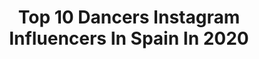---
title: Top 10 Dancers Instagram Influencers In Spain In 2020
description: >-
  Find top dancers Instagram influencers in Spain in 2020. Most popular hashtags: #dance #challenge #sexy #barcelona.
platform: Instagram
profiles:
  - username: "quiqueegonzalez"
    fullname: >-
      •Quique González•
    location: "Spain"
    followers: 2168
    engagement: 2433
    commentsToLikes: 0.130975
    avatar: "https://scontent-lhr8-1.cdninstagram.com/v/t51.2885-19/s320x320/53749642_1759251990842115_3608617202678235136_n.jpg?_nc_ht=scontent-lhr8-1.cdninstagram.com&_nc_ohc=L2gKyJsHIMUAX9sZMVS&oh=e24a04eec51c2a67add8b85875fe8d67&oe=5EB996E8"
    verified: false
    hashtags: ""
  - username: "sifercypher"
    fullname: >-
      SIFER
    location: "Spain"
    followers: 2765
    engagement: 2037
    commentsToLikes: 0.138580
    avatar: "https://scontent-ams4-1.cdninstagram.com/v/t51.2885-19/s320x320/67423489_2246459658904528_2277299184845455360_n.jpg?_nc_ht=scontent-ams4-1.cdninstagram.com&_nc_ohc=ABbvXuMmF-8AX9iM4yq&oh=aecd53635a422fa46f39453ff633e173&oe=5EBB5451"
    verified: false
    hashtags: "#canaryisland, #battle, #funk, #expottato"
  - username: "itslaiafidalgo"
    fullname: >-
      L A I A   F I D A L G O
    location: "Spain"
    followers: 27811
    engagement: 1399
    commentsToLikes: 0.032357
    avatar: "https://scontent-lhr8-1.cdninstagram.com/v/t51.2885-19/s320x320/46193176_215133012710289_7068768862086365184_n.jpg?_nc_ht=scontent-lhr8-1.cdninstagram.com&_nc_ohc=SOT1t50CE7kAX9i-2P2&oh=3125dfc9f0c35d2b079e9ed7713389b9&oe=5EBB2B8A"
    verified: false
    hashtags: "#moradochallenge, #reggaeton, #badbunny, #bailoencasa"
  - username: "angel__lara"
    fullname: >-
      Angel Lara
    location: "Spain"
    followers: 7236
    engagement: 1747
    commentsToLikes: 0.025242
    avatar: "https://scontent-ams4-1.cdninstagram.com/v/t51.2885-19/s320x320/69552578_955039398177374_874641429513633792_n.jpg?_nc_ht=scontent-ams4-1.cdninstagram.com&_nc_ohc=9gfZf7Dd4pIAX-O-VzF&oh=22a8afd981c10974aa752174ea0df412&oe=5EBB01D6"
    verified: false
    hashtags: "#tbt"
  - username: "gonzalo_alnso"
    fullname: >-
      Gonzalo Alonso
    location: "Spain"
    followers: 5257
    engagement: 1579
    commentsToLikes: 0.032334
    avatar: "https://scontent-lhr8-1.cdninstagram.com/v/t51.2885-19/s320x320/73036930_470725696882551_9069992419637854208_n.jpg?_nc_ht=scontent-lhr8-1.cdninstagram.com&_nc_ohc=gRyEvSamDc8AX_yEw03&oh=49346c2a196403e059217bcca3110b02&oe=5EBC5F73"
    verified: false
    hashtags: "#absolutmanifesto20"
  - username: "maribel_del_pino"
    fullname: >-
      Maribel Del Pino Perez
    location: "Spain"
    followers: 30609
    engagement: 708
    commentsToLikes: 0.016982
    avatar: "https://scontent-lht6-1.cdninstagram.com/v/t51.2885-19/s320x320/14128684_1045339932240144_543434155_a.jpg?_nc_ht=scontent-lht6-1.cdninstagram.com&_nc_ohc=JNqJ1b-w0o0AX98nVYe&oh=da5adad605897973339ec5ae96b61395&oe=5EB781BB"
    verified: false
    hashtags: "#studio, #arte, #unpocodepostu, #party"
  - username: "benjipoirier"
    fullname: >-
      Benji Poirier
    location: "Spain"
    followers: 51154
    engagement: 594
    commentsToLikes: 0.024138
    avatar: "https://scontent-lht6-1.cdninstagram.com/v/t51.2885-19/s320x320/81778266_465411954126816_350941146395967488_n.jpg?_nc_ht=scontent-lht6-1.cdninstagram.com&_nc_ohc=kkGTD4WfD-wAX_oM6pz&oh=a8d6995d36e9da4935583c5cf8e28b27&oe=5EB7F886"
    verified: false
    hashtags: "#instatravel, #cndontour, #gayabs, #gaykiss"
  - username: "caroline_caroline_blg"
    fullname: >-
      C A R O L
    location: "Spain"
    followers: 41020
    engagement: 178
    commentsToLikes: 0.062527
    avatar: "https://scontent-lga3-1.cdninstagram.com/v/t51.2885-19/s320x320/80510240_742255902935566_3266287177947938816_n.jpg?_nc_ht=scontent-lga3-1.cdninstagram.com&_nc_ohc=Mb05LTQ80TIAX-hABo8&oh=25044b77131a6643c0c1f83cbc1a6903&oe=5EBA73D6"
    verified: false
    hashtags: "#perfilador, #bailes, #disfraz, #style"
  - username: "jeisantana"
    fullname: >-
      • Jennifer Santana •
    location: "Spain"
    followers: 9507
    engagement: 957
    commentsToLikes: 0.037350
    avatar: "https://scontent-ams4-1.cdninstagram.com/v/t51.2885-19/s320x320/72333304_542324739654746_5354893803641634816_n.jpg?_nc_ht=scontent-ams4-1.cdninstagram.com&_nc_ohc=sNSR4Gr8IhIAX901TIe&oh=ff80418dcd5fbb29a4fa3c17d626bd97&oe=5EB6FDAD"
    verified: false
    hashtags: "#playtour, #stage, #captions, #happywomensday"
  - username: "raymondnaval"
    fullname: >-
      Raymond Naval
    location: "Spain"
    followers: 37616
    engagement: 817
    commentsToLikes: 0.011768
    avatar: "https://scontent-ams4-1.cdninstagram.com/v/t51.2885-19/s320x320/76971305_2985512084794316_784120097487716352_n.jpg?_nc_ht=scontent-ams4-1.cdninstagram.com&_nc_ohc=CNWS6qFoNhMAX_81NeU&oh=11af09f6aa8b4139d4304c9560d3bf9a&oe=5EB997BF"
    verified: true
    hashtags: ""
---